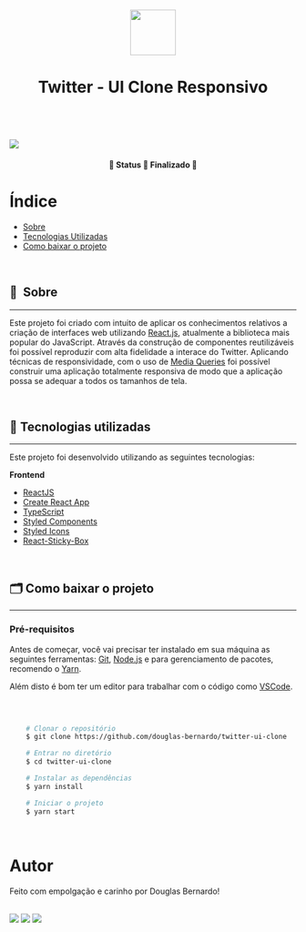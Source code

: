 
<h1 align="center">
    <img width="80" src="https://ik.imagekit.io/rcjzrqiiqm7/twitter_8tkP4cqN6.png?ik-sdk-version=javascript-1.4.3&updatedAt=1644795589540">
</h1>

<h1 align="center">Twitter - UI Clone Responsivo</h1>

&nbsp;

<h1>
    <img src="https://ik.imagekit.io/rcjzrqiiqm7/ezgif.com-gif-maker_5Jc34oTlX.gif?ik-sdk-version=javascript-1.4.3&updatedAt=1644795675844">
</h1>

<h4 align="center">
	🚧  Status 🚀 Finalizado  🚧
</h4>

# Índice

- [Sobre](#-sobre)
- [Tecnologias Utilizadas](#-tecnologias-utilizadas)
- [Como baixar o projeto](#-como-baixar-o-projeto)

&nbsp;

## 🔖&nbsp; Sobre
---
Este projeto foi criado com intuito de aplicar os conhecimentos relativos a criação de interfaces web utilizando [React.js](https://pt-br.reactjs.org/), atualmente a biblioteca mais popular do JavaScript. Através da construção de componentes reutilizáveis foi possível reproduzir com alta fidelidade a interace do Twitter. Aplicando técnicas de responsividade, com o uso de [Media Queries](https://developer.mozilla.org/pt-BR/docs/Web/CSS/Media_Queries/Using_media_queries) foi possível construir uma aplicação totalmente responsiva de modo que a aplicação possa se adequar a todos os tamanhos de tela.

&nbsp;

## 🚀 Tecnologias utilizadas
---
Este projeto foi desenvolvido utilizando as seguintes tecnologias:

**Frontend**
- [ReactJS](https://reactjs.org)
- [Create React App](https://create-react-app.dev/)
- [TypeScript](https://www.typescriptlang.org/)
- [Styled Components](https://styled-components.com/)
- [Styled Icons](https://styled-icons.dev/)
- [React-Sticky-Box](https://react-sticky-box.codecks.io/)

&nbsp;

## 🗂 Como baixar o projeto
---
### Pré-requisitos
Antes de começar, você vai precisar ter instalado em sua máquina as seguintes ferramentas: [Git](https://git-scm.com/), [Node.js](https://nodejs.org/en/) e para gerenciamento de pacotes, recomendo o [Yarn](https://yarnpkg.com/).

Além disto é bom ter um editor para trabalhar com o código como [VSCode](https://code.visualstudio.com/).

&nbsp;

```bash

    # Clonar o repositório
    $ git clone https://github.com/douglas-bernardo/twitter-ui-clone

    # Entrar no diretório
    $ cd twitter-ui-clone

    # Instalar as dependências
    $ yarn install

    # Iniciar o projeto
    $ yarn start

```

&nbsp;

# Autor

<p>
  Feito com empolgação e carinho por Douglas Bernardo!
</p>

<br/>
<div>
  <a href = "mailto:jkdouglas21@gmail.com"><img src="https://img.shields.io/badge/-Gmail-%23333?style=for-the-badge&logo=gmail&logoColor=white" target="_blank"></a>
  <a href="https://www.linkedin.com/in/douglas-bernardo" target="_blank"><img src="https://img.shields.io/badge/-LinkedIn-%230077B5?style=for-the-badge&logo=linkedin&logoColor=white" target="_blank"></a>
  <a href="https://twitter.com/jkdouglas21" target="_blank"><img src="https://img.shields.io/badge/Twitter-1DA1F2?style=for-the-badge&logo=twitter&logoColor=white" target="_blank"></a>
</div>
